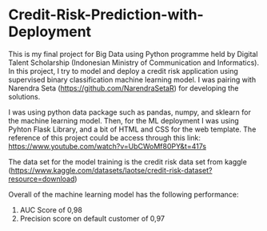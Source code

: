 # Credit-Risk-Prediction-with-Deployment

This is my final project for Big Data using Python programme held by Digital Talent Scholarship (Indonesian Ministry of Communication and Informatics). In this project, I try to model and deploy a credit risk application using supervised binary classification machine learning model. I was pairing with Narendra Seta (https://github.com/NarendraSetaR) for developing the solutions. 

I was using python data package such as pandas, numpy, and sklearn for the machine learning model. Then, for the ML deployment I was using Pyhton Flask Library, and a bit of HTML and CSS for the web template. The reference of this project could be access through this link: https://www.youtube.com/watch?v=UbCWoMf80PY&t=417s 

The data set for the model training is the credit risk data set from kaggle (https://www.kaggle.com/datasets/laotse/credit-risk-dataset?resource=download) 

Overall of the machine learning model has the following performance: 
1. AUC Score of 0,98
2. Precision score on default customer of 0,97
